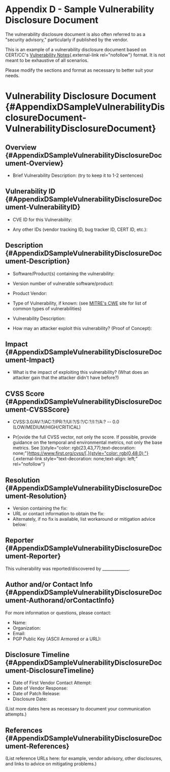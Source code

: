 # Appendix D - Sample Vulnerability Disclosure Document 

The vulnerability disclosure document is also often referred to as a
"security advisory," particularly if published by the vendor.

This is an example of a vulnerability disclosure document based on
CERT/CC's [Vulnerability
Notes](https://www.kb.cert.org/vuls/){.external-link
rel="nofollow"} format. It is not meant to be exhaustive of all
scenarios.

Please modify the sections and format as necessary to better suit your
needs.

# Vulnerability Disclosure Document {#AppendixDSampleVulnerabilityDisclosureDocument-VulnerabilityDisclosureDocument}

## Overview {#AppendixDSampleVulnerabilityDisclosureDocument-Overview}

-   Brief Vulnerability Description: (try to keep it to 1-2 sentences)

## Vulnerability ID {#AppendixDSampleVulnerabilityDisclosureDocument-VulnerabilityID}

-   CVE ID for this Vulnerability:

-   Any other IDs (vendor tracking ID, bug tracker ID, CERT ID, etc.):

## Description {#AppendixDSampleVulnerabilityDisclosureDocument-Description}

-   Software/Product(s) containing the vulnerability:

-   Version number of vulnerable software/product:

-   Product Vendor:

-   Type of Vulnerability, if known: (see [MITRE's
    CWE](https://cwe.mitre.org/) site for
    list of common types of vulnerabilities)

-   Vulnerability Description:

-   How may an attacker exploit this vulnerability? (Proof of Concept):

## Impact {#AppendixDSampleVulnerabilityDisclosureDocument-Impact}

-   What is the impact of exploiting this vulnerability? (What does an
    attacker gain that the attacker didn't have before?)

## CVSS Score {#AppendixDSampleVulnerabilityDisclosureDocument-CVSSScore}

-   CVSS:3.0/AV:?/AC:?/PR:?/UI:?/S:?/C:?/I:?/A:? -- 0.0
    (LOW/MEDIUM/HIGH/CRITICAL)

-   Pr[ovide the full CVSS vector, not only the score. If possible,
    provide guidance on the temporal and environmental metrics, not only
    the base metrics. See
    ]{style="color: rgb(23,43,77);text-decoration: none;"}[https://www.first.org/cvss/[.]{style="color: rgb(0,48,0);"}](https://www.first.org/cvss/){.external-link
    style="text-decoration: none;text-align: left;" rel="nofollow"}

## Resolution {#AppendixDSampleVulnerabilityDisclosureDocument-Resolution}

-   Version containing the fix:
-   URL or contact information to obtain the fix:
-   Alternately, if no fix is available, list workaround or mitigation
    advice below:

## Reporter {#AppendixDSampleVulnerabilityDisclosureDocument-Reporter}

This vulnerability was reported/discovered by
\_\_\_\_\_\_\_\_\_\_\_\_\_.

## Author and/or Contact Info {#AppendixDSampleVulnerabilityDisclosureDocument-Authorand/orContactInfo}

For more information or questions, please contact:

-   Name:
-   Organization:
-   Email:
-   PGP Public Key (ASCII Armored or a URL):

## Disclosure Timeline {#AppendixDSampleVulnerabilityDisclosureDocument-DisclosureTimeline}

-   Date of First Vendor Contact Attempt:
-   Date of Vendor Response:
-   Date of Patch Release:
-   Disclosure Date:

(List more dates here as necessary to document your communication
attempts.)






## References {#AppendixDSampleVulnerabilityDisclosureDocument-References}

(List reference URLs here: for example, vendor advisory, other
disclosures, and links to advice on mitigating problems.)

